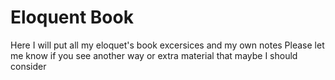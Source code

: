 # Eloquent Book
Here I will put all my eloquet's book excersices and my own notes
Please let me know if you see another way or extra material that maybe I should consider